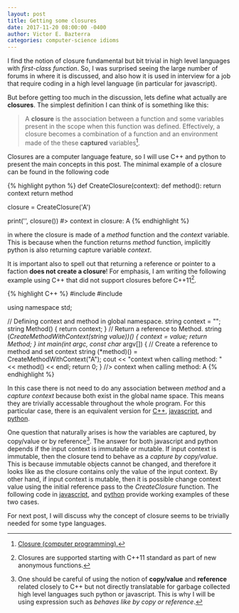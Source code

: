 ```yaml
---
layout: post
title: Getting some closures
date: 2017-11-20 08:00:00 -0400
author: Victor E. Bazterra
categories: computer-science idioms
---
```


I find the notion of closure fundamental but bit trivial in high level languages with *first-class function*. So, I was surprised seeing the large number of forums in where it is discussed, and also how it is used in interview for a job that require coding in a high level language (in particular for javascript).

But before getting too much in the discussion, lets define what actually are **closures**. The simplest definition I can think of is something like this:

> A **closure** is the association between a function and some variables present in the scope when this function was defined. Effectively, a closure becomes a combination of a function and an environment made of the these **captured** variables[^1].

Closures are a computer language feature, so I will use C++ and python to present the main concepts in this post. The minimal example of a closure can be found in the following code

{% highlight python %}
def CreateClosure(context):
    def method():
        return context
    return method

closure = CreateClosure('A')

print('', closure())
#> context in closure: A
{% endhighlight %}

in where the closure is made of a *method* function and the *context* variable. This is because when the function returns *method* function, implicitly python is also returning capture variable *context*.

It is important also to spell out that returning a reference or pointer to a faction **does not create a closure**! For emphasis, I am writing the following example using C++ that did not support closures before C++11[^2].

{% highlight C++ %}
#include <iostream>
#include <sting>

using namespace std;

// Defining context and method in global namespace.
string context = "";
string Method()
{
    return context;
}
// Return a reference to Method.
string (*CreateMethodWithContext(string value))()
{
    context = value;
    return Method;
}
int main(int argc, const char* argv[])
{
    // Create a reference to method and set context
    string (*method)() = CreateMethodWithContext("A");
    cout << "context when calling method: " << method() << endl;
    return 0;
}
//> context when calling method: A
{% endhighlight %}

In this case there is not need to do any association between *method* and a *capture context* because both exist in the global name space. This means they are trivially accessable throughout the whole program. For this particular case, there is an equivalent version for [C++](https://github.com/baites/examples/blob/master/idioms/c%2B%2B/NoClosure.C), [javascript](https://github.com/baites/examples/blob/master/idioms/javascript/NoClosure.js), and [python](https://github.com/baites/examples/blob/master/idioms/python/NoClosure.py).

One question that naturally arises is how the variables are captured, by copy/value or by reference[^3]. The answer for both javascript and python depends if the input context is immutable or mutable. If input context is immutable, then the closure tend to behave as a *capture by copy/value*. This is because immutable objects cannot be changed, and therefore it looks like as the closure contains only the value of the input context. By other hand, if input context is mutable, then it is possible change context value using the initial reference pass to the *CreateClosure* function. The following code in [javascript](https://github.com/baites/examples/blob/master/idioms/javascript/SimpleClosure.js), and [python](https://github.com/baites/examples/blob/master/idioms/python/SimpleClosure.py) provide working examples of these two cases.

For next post, I will discuss why the concept of closure seems to be trivially needed for some type languages.

[^1]: [Closure (computer programming).](https://en.wikipedia.org/wiki/Closure_(computer_programming))

[^2]: Closures are supported starting with C++11 standard as part of new anonymous functions.

[^3]: One should be careful of using the notion of **copy/value** and **reference** related closely to C++ but not directly translatable for garbage collected high level languages such python or javascript. This is why I will be using expression such as *behaves like by copy or reference*.
